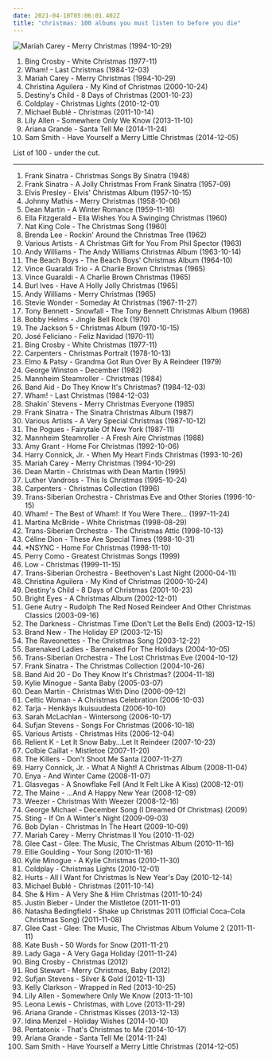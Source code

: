```yaml
---
date: 2021-04-10T05:06:01.402Z
title: "christmas: 100 albums you must listen to before you die"
---
```

![Mariah Carey - Merry Christmas (1994-10-29)](http://coverartarchive.org/release/2cd98c57-4d2c-3890-88ec-939393144131/5945829868-500.jpg "Mariah Carey - Merry Christmas (1994-10-29)")
<ol class="albums">
<li data-cover="https://img.discogs.com/gEBeFW57oa8O72k4DjGXkm3pafM=/fit-in/600x600/filters:strip_icc():format(jpeg):mode_rgb():quality(90)/discogs-images/R-1005930-1486291972-1552.jpeg.jpg" data-tags="christmas" role="button">Bing Crosby - White Christmas (1977-11)</li>
<li data-cover="https://img.discogs.com/4k4NqDtP1V_DUXGk2oUtrCS4K14=/fit-in/358x353/filters:strip_icc():format(jpeg):mode_rgb():quality(90)/discogs-images/R-1073305-1255968213.jpeg.jpg" data-tags="christmas" role="button">Wham! - Last Christmas (1984-12-03)</li>
<li data-cover="http://coverartarchive.org/release/2cd98c57-4d2c-3890-88ec-939393144131/5945829868-500.jpg" data-tags="christmas" role="button">Mariah Carey - Merry Christmas (1994-10-29)</li>
<li data-cover="http://coverartarchive.org/release/35009a6d-3c48-4180-a6dc-81d4734a97a6/2755304343-500.jpg" data-tags="christmas" role="button">Christina Aguilera - My Kind of Christmas (2000-10-24)</li>
<li data-cover="https://img.discogs.com/8PvYQF5pOtQZTkbR5BeY-glwGDo=/fit-in/600x526/filters:strip_icc():format(jpeg):mode_rgb():quality(90)/discogs-images/R-4919003-1384164068-9819.jpeg.jpg" data-tags="christmas" role="button">Destiny's Child - 8 Days of Christmas (2001-10-23)</li>
<li data-cover="http://coverartarchive.org/release/60186f6c-bc07-482c-bebb-546f0f8db711/2874480896-500.jpg" data-tags="christmas" role="button">Coldplay - Christmas Lights (2010-12-01)</li>
<li data-cover="http://coverartarchive.org/release/1931b6f1-2940-461f-931f-e2c0adaa755f/4358923410-500.jpg" data-tags="christmas" role="button">Michael Bublé - Christmas (2011-10-14)</li>
<li data-cover="http://coverartarchive.org/release/7672ac66-398b-45e8-af78-b78c0788c41c/28251841928-500.jpg" data-tags="pop, christmas, lily allen" role="button">Lily Allen - Somewhere Only We Know (2013-11-10)</li>
<li data-cover="http://coverartarchive.org/release/79fd65e4-d145-46be-b8fa-b098c2ba5f12/10014987904-500.jpg" data-tags="pop, ariana grande" role="button">Ariana Grande - Santa Tell Me (2014-11-24)</li>
<li data-cover="http://coverartarchive.org/release/74a4453f-2a14-4fed-807e-f3fe52666e00/18847773400-500.jpg" data-tags="christmas, sam smith" role="button">Sam Smith - Have Yourself a Merry Little Christmas (2014-12-05)</li>
</ol>
List of 100 - under the cut.
<!-- more -->

_________________

<ol class="albums">
<li data-cover="http://coverartarchive.org/release/6852857f-c2d6-426c-8910-912a9e956da2/3098412625-500.jpg" data-tags="christmas" role="button">
Frank Sinatra - Christmas Songs By Sinatra (1948)
</li>
<li data-cover="http://coverartarchive.org/release/b20ae32a-7008-49c7-9e30-a0825bc49e0b/13161146770-500.jpg" data-tags="christmas" role="button">
Frank Sinatra - A Jolly Christmas From Frank Sinatra (1957-09)
</li>
<li data-cover="https://img.discogs.com/HYKvdizEzDpmnAU1DGDaiDKrAn4=/fit-in/350x362/filters:strip_icc():format(jpeg):mode_rgb():quality(90)/discogs-images/R-4999038-1385813760-4727.jpeg.jpg" data-tags="christmas" role="button">
Elvis Presley - Elvis' Christmas Album (1957-10-15)
</li>
<li data-cover="https://img.discogs.com/gKzx7gZgJ62N_j0LfcpvlExBR9Y=/fit-in/600x602/filters:strip_icc():format(jpeg):mode_rgb():quality(90)/discogs-images/R-9484094-1481380990-7327.jpeg.jpg" data-tags="christmas, christmas music" role="button">
Johnny Mathis - Merry Christmas (1958-10-06)
</li>
<li data-cover="http://coverartarchive.org/release/c29389bc-e5e5-42b8-ad85-e17229274967/5963192194-500.jpg" data-tags="christmas" role="button">
Dean Martin - A Winter Romance (1959-11-16)
</li>
<li data-cover="http://coverartarchive.org/release/88b9f6d5-90bd-4259-aba5-cb133a10bef5/5963174439-500.jpg" data-tags="christmas" role="button">
Ella Fitzgerald - Ella Wishes You A Swinging Christmas (1960)
</li>
<li data-cover="https://img.discogs.com/9L4hmsfyBImSLEK7OxRmcHU66UM=/fit-in/600x590/filters:strip_icc():format(jpeg):mode_rgb():quality(90)/discogs-images/R-6901272-1485024659-2390.jpeg.jpg" data-tags="christmas" role="button">
Nat King Cole - The Christmas Song (1960)
</li>
<li data-cover="https://img.discogs.com/EV8yXt-OYIifv_AyYHgoTDkzQfs=/fit-in/448x336/filters:strip_icc():format(jpeg):mode_rgb():quality(90)/discogs-images/R-2339230-1278046727.jpeg.jpg" data-tags="christmas" role="button">
Brenda Lee - Rockin' Around the Christmas Tree (1962)
</li>
<li data-cover="https://img.discogs.com/a9zSQEmjodMF9-5-oV2yS9CipK8=/fit-in/600x581/filters:strip_icc():format(jpeg):mode_rgb():quality(90)/discogs-images/R-17191504-1612090780-8279.jpeg.jpg" data-tags="christmas" role="button">
Various Artists - A Christmas Gift for You From Phil Spector (1963)
</li>
<li data-cover="https://img.discogs.com/v0dMZNo0le137YhkpUAGngL0lZw=/fit-in/600x600/filters:strip_icc():format(jpeg):mode_rgb():quality(90)/discogs-images/R-7992500-1453068142-9804.jpeg.jpg" data-tags="christmas" role="button">
Andy Williams - The Andy Williams Christmas Album (1963-10-14)
</li>
<li data-cover="http://coverartarchive.org/release/5f052967-1a75-48b1-b430-89a76f4ef078/10302241006-500.jpg" data-tags="christmas" role="button">
The Beach Boys - The Beach Boys' Christmas Album (1964-10)
</li>
<li data-cover="http://coverartarchive.org/release/c934ef2a-b442-3556-9a69-15003befea0a/5902446418-500.jpg" data-tags="christmas" role="button">
Vince Guaraldi Trio - A Charlie Brown Christmas (1965)
</li>
<li data-cover="http://coverartarchive.org/release/197300c5-078b-4c9b-a9e8-e1a84ace7f83/14781383971-500.jpg" data-tags="christmas" role="button">
Vince Guaraldi - A Charlie Brown Christmas (1965)
</li>
<li data-cover="http://coverartarchive.org/release/93385ea0-1c33-4808-9b5b-aabb2a070683/13489783345-500.jpg" data-tags="christmas" role="button">
Burl Ives - Have A Holly Jolly Christmas (1965)
</li>
<li data-cover="https://img.discogs.com/TDWGzEU49-WhTXnflPEkdHvNEho=/fit-in/600x600/filters:strip_icc():format(jpeg):mode_rgb():quality(90)/discogs-images/R-6563329-1591075238-9601.jpeg.jpg" data-tags="christmas, andy williams" role="button">
Andy Williams - Merry Christmas (1965)
</li>
<li data-cover="http://coverartarchive.org/release/4f2be5ef-6a37-4314-afd8-9c36517451f5/5500499529-500.jpg" data-tags="christmas" role="button">
Stevie Wonder - Someday At Christmas (1967-11-27)
</li>
<li data-cover="https://img.discogs.com/cfc9e7fd50d7c9c08931869b95f6849a01d0635d/images/spacer.gif" data-tags="jazz, christmas, oldies, tony bennett, golden oldies, mastersinger, vocalistas masculinos, t bennett" role="button">
Tony Bennett - Snowfall - The Tony Bennett Christmas Album (1968)
</li>
<li data-cover="https://img.discogs.com/KRrsQ1MI4dlSg4dSV_u-0VJiVYc=/fit-in/500x500/filters:strip_icc():format(jpeg):mode_rgb():quality(90)/discogs-images/R-4081961-1354632822-5960.jpeg.jpg" data-tags="christmas" role="button">
Bobby Helms - Jingle Bell Rock (1970)
</li>
<li data-cover="http://coverartarchive.org/release/d9b7229c-7dd5-4f5e-b51a-00f042a4ea1c/5951304270-500.jpg" data-tags="christmas" role="button">
The Jackson 5 - Christmas Album (1970-10-15)
</li>
<li data-cover="http://coverartarchive.org/release/0da06878-65f4-487c-9d10-4acef5e7e094/18599284618-500.jpg" data-tags="christmas" role="button">
José Feliciano - Feliz Navidad (1970-11)
</li>
<li data-cover="https://img.discogs.com/gEBeFW57oa8O72k4DjGXkm3pafM=/fit-in/600x600/filters:strip_icc():format(jpeg):mode_rgb():quality(90)/discogs-images/R-1005930-1486291972-1552.jpeg.jpg" data-tags="christmas" role="button">
Bing Crosby - White Christmas (1977-11)
</li>
<li data-cover="http://coverartarchive.org/release/64b70335-8be0-4832-af41-99cd1517bb4c/4264678579-500.jpg" data-tags="christmas" role="button">
Carpenters - Christmas Portrait (1978-10-13)
</li>
<li data-cover="http://coverartarchive.org/release/be764a48-83f3-4de2-a68e-7692b47c0f77/25801878656-500.jpg" data-tags="christmas, xmas" role="button">
Elmo & Patsy - Grandma Got Run Over By A Reindeer (1979)
</li>
<li data-cover="http://coverartarchive.org/release/817db1fb-c7d4-4e20-9297-ebb49dbe13eb/9553263290-500.jpg" data-tags="solo piano" role="button">
George Winston - December (1982)
</li>
<li data-cover="http://coverartarchive.org/release/584dc05c-1858-46c4-b160-ca8f7dd9bf08/9682116680-500.jpg" data-tags="christmas" role="button">
Mannheim Steamroller - Christmas (1984)
</li>
<li data-cover="http://coverartarchive.org/release/969900f9-a7a4-4d1f-96e3-37eab9775a1b/10585498411-500.jpg" data-tags="christmas" role="button">
Band Aid - Do They Know It's Christmas? (1984-12-03)
</li>
<li data-cover="https://img.discogs.com/4k4NqDtP1V_DUXGk2oUtrCS4K14=/fit-in/358x353/filters:strip_icc():format(jpeg):mode_rgb():quality(90)/discogs-images/R-1073305-1255968213.jpeg.jpg" data-tags="christmas" role="button">
Wham! - Last Christmas (1984-12-03)
</li>
<li data-cover="http://coverartarchive.org/release/03d00ae9-af41-4177-abdf-d4e0dab879cc/13357124344-500.jpg" data-tags="christmas" role="button">
Shakin' Stevens - Merry Christmas Everyone (1985)
</li>
<li data-cover="http://coverartarchive.org/release/db4600d3-2a48-4d31-916e-315d04127016/9566224266-500.jpg" data-tags="christmas" role="button">
Frank Sinatra - The Sinatra Christmas Album (1987)
</li>
<li data-cover="http://coverartarchive.org/release/34586eb6-5c79-4a70-a837-1b122525f690/18644421186-500.jpg" data-tags="christmas" role="button">
Various Artists - A Very Special Christmas (1987-10-12)
</li>
<li data-cover="https://img.discogs.com/qU3-G6IoO7XFOP_QtLEq21_uBzk=/fit-in/500x495/filters:strip_icc():format(jpeg):mode_rgb():quality(90)/discogs-images/R-3729303-1484306507-4330.jpeg.jpg" data-tags="christmas" role="button">
The Pogues - Fairytale Of New York (1987-11)
</li>
<li data-cover="http://coverartarchive.org/release/0d53a1fc-598d-4ebf-b340-6d6db81c964c/27371205271-500.jpg" data-tags="christmas" role="button">
Mannheim Steamroller - A Fresh Aire Christmas (1988)
</li>
<li data-cover="http://coverartarchive.org/release/7e3fe3f1-6933-44f0-be24-70f1b8cab492/11201683677-500.jpg" data-tags="christmas" role="button">
Amy Grant - Home For Christmas (1992-10-06)
</li>
<li data-cover="http://coverartarchive.org/release/86ca59bc-54b5-42e4-a030-1d711d2969a0/2493200310-500.jpg" data-tags="christmas" role="button">
Harry Connick, Jr. - When My Heart Finds Christmas (1993-10-26)
</li>
<li data-cover="http://coverartarchive.org/release/2cd98c57-4d2c-3890-88ec-939393144131/5945829868-500.jpg" data-tags="christmas" role="button">
Mariah Carey - Merry Christmas (1994-10-29)
</li>
<li data-cover="https://img.discogs.com/nyq6CKw6hY0sp4aOYPAzy0uhaT4=/fit-in/320x320/filters:strip_icc():format(jpeg):mode_rgb():quality(90)/discogs-images/R-6273650-1415381411-7036.jpeg.jpg" data-tags="christmas" role="button">
Dean Martin - Christmas with Dean Martin (1995)
</li>
<li data-cover="http://coverartarchive.org/release/45b7a342-3291-41d1-b1eb-e7831fff16be/7411557129-500.jpg" data-tags="christmas, soulful christmas" role="button">
Luther Vandross - This Is Christmas (1995-10-24)
</li>
<li data-cover="http://coverartarchive.org/release/d09e9d94-6c49-4e1e-bb12-4cbe4201ba79/12071824817-500.jpg" data-tags="christmas" role="button">
Carpenters - Christmas Collection (1996)
</li>
<li data-cover="http://coverartarchive.org/release/5619d408-c548-4a46-aefa-1d4dd233d821/5842303816-500.jpg" data-tags="christmas" role="button">
Trans-Siberian Orchestra - Christmas Eve and Other Stories (1996-10-15)
</li>
<li data-cover="https://img.discogs.com/jhz1ESeWMju8dgdTWs7KccxjBdI=/fit-in/600x600/filters:strip_icc():format(jpeg):mode_rgb():quality(90)/discogs-images/R-8777163-1495197926-7879.jpeg.jpg" data-tags="pop, 80s" role="button">
Wham! - The Best of Wham!: If You Were There... (1997-11-24)
</li>
<li data-cover="https://img.discogs.com/N4aKDQk2MgM6GojrWon8encNLPY=/fit-in/378x378/filters:strip_icc():format(jpeg):mode_rgb():quality(90)/discogs-images/R-6642985-1460363518-1616.jpeg.jpg" data-tags="christmas" role="button">
Martina McBride - White Christmas (1998-08-29)
</li>
<li data-cover="http://coverartarchive.org/release/924423fe-4f58-4496-a09f-dae4da55531e/5842286791-500.jpg" data-tags="christmas" role="button">
Trans-Siberian Orchestra - The Christmas Attic (1998-10-13)
</li>
<li data-cover="https://img.discogs.com/qcu4InFyNC16nBkhgsVdSutOlTU=/fit-in/500x487/filters:strip_icc():format(jpeg):mode_rgb():quality(90)/discogs-images/R-9557779-1482729909-2391.jpeg.jpg" data-tags="christmas" role="button">
Céline Dion - These Are Special Times (1998-10-31)
</li>
<li data-cover="http://coverartarchive.org/release/91ac7ef8-193b-48ec-8a12-9c10b1d03a10/10166254254-500.jpg" data-tags="christmas" role="button">
*NSYNC - Home For Christmas (1998-11-10)
</li>
<li data-cover="http://coverartarchive.org/release/c67ffcf5-f858-4798-a808-916fd453abf7/28141500900-500.jpg" data-tags="christmas" role="button">
Perry Como - Greatest Christmas Songs (1999)
</li>
<li data-cover="https://img.discogs.com/ijwSpz0EVqFUi4n6dFYG7aTXXgQ=/fit-in/600x525/filters:strip_icc():format(jpeg):mode_rgb():quality(90)/discogs-images/R-395605-1135255743.jpeg.jpg" data-tags="christmas" role="button">
Low - Christmas (1999-11-15)
</li>
<li data-cover="http://coverartarchive.org/release/8dc54860-4a3b-4757-bbe4-a3e852525f3a/3885285137-500.jpg" data-tags="symphonic metal, rock opera" role="button">
Trans-Siberian Orchestra - Beethoven's Last Night (2000-04-11)
</li>
<li data-cover="http://coverartarchive.org/release/35009a6d-3c48-4180-a6dc-81d4734a97a6/2755304343-500.jpg" data-tags="christmas" role="button">
Christina Aguilera - My Kind of Christmas (2000-10-24)
</li>
<li data-cover="https://img.discogs.com/8PvYQF5pOtQZTkbR5BeY-glwGDo=/fit-in/600x526/filters:strip_icc():format(jpeg):mode_rgb():quality(90)/discogs-images/R-4919003-1384164068-9819.jpeg.jpg" data-tags="christmas" role="button">
Destiny's Child - 8 Days of Christmas (2001-10-23)
</li>
<li data-cover="http://coverartarchive.org/release/1800012a-0c30-4a82-a7e8-5fcbe6d397a5/2624749393-500.jpg" data-tags="christmas" role="button">
Bright Eyes - A Christmas Album (2002-12-01)
</li>
<li data-cover="http://coverartarchive.org/release/52227ff6-08a9-4fa8-b819-fbfb3eeb40a0/18669530240-500.jpg" data-tags="christmas" role="button">
Gene Autry - Rudolph The Red Nosed Reindeer And Other Christmas Classics (2003-09-16)
</li>
<li data-cover="https://img.discogs.com/RulD160L5S6In4IiQB1fmPO-XtY=/fit-in/600x462/filters:strip_icc():format(jpeg):mode_rgb():quality(90)/discogs-images/R-1717301-1391579218-7038.jpeg.jpg" data-tags="hard rock, christmas, christmas music, weihnacht, bjartes jul, inappropriate child choirs" role="button">
The Darkness - Christmas Time (Don't Let the Bells End) (2003-12-15)
</li>
<li data-cover="http://coverartarchive.org/release/a6a106d9-b42c-4472-a0d1-dfdbdf1187fd/6295106134-500.jpg" data-tags="christmas" role="button">
Brand New - The Holiday EP (2003-12-15)
</li>
<li data-cover="https://img.discogs.com/XBq6xoauUJyTNNT3ajlFBE_UOiM=/fit-in/437x230/filters:strip_icc():format(jpeg):mode_rgb():quality(90)/discogs-images/R-2357373-1279246489.jpeg.jpg" data-tags="christmas" role="button">
The Raveonettes - The Christmas Song (2003-12-22)
</li>
<li data-cover="http://coverartarchive.org/release/9f51f635-94e5-413a-bf2a-14c831b003dc/24047182278-500.jpg" data-tags="christmas" role="button">
Barenaked Ladies - Barenaked For The Holidays (2004-10-05)
</li>
<li data-cover="http://coverartarchive.org/release/4526e591-2a5f-4d73-98b6-df8e5410dc5c/18723612263-500.jpg" data-tags="christmas" role="button">
Trans-Siberian Orchestra - The Lost Christmas Eve (2004-10-12)
</li>
<li data-cover="http://coverartarchive.org/release/5cdfdd57-92e2-4cc4-8f92-b83034034d3b/24046770429-500.jpg" data-tags="christmas, frank sinatra" role="button">
Frank Sinatra - The Christmas Collection (2004-10-26)
</li>
<li data-cover="https://img.discogs.com/vG0e5eoHkAfQ-48bW2VqqXSSsI0=/fit-in/600x529/filters:strip_icc():format(jpeg):mode_rgb():quality(90)/discogs-images/R-350177-1185120167.jpeg.jpg" data-tags="christmas" role="button">
Band Aid 20 - Do They Know It's Christmas? (2004-11-18)
</li>
<li data-cover="https://img.discogs.com/wHGM_oLUPnIKoxA51R7OFNq4KBg=/fit-in/600x954/filters:strip_icc():format(jpeg):mode_rgb():quality(90)/discogs-images/R-184135-1583434837-2507.jpeg.jpg" data-tags="christmas" role="button">
Kylie Minogue - Santa Baby (2005-03-07)
</li>
<li data-cover="http://coverartarchive.org/release/5bad1920-311a-444b-972f-a955b498a268/15508077705-500.jpg" data-tags="christmas" role="button">
Dean Martin - Christmas With Dino (2006-09-12)
</li>
<li data-cover="http://coverartarchive.org/release/dd71e647-22fa-3975-803a-3df38034ca37/1339635847-500.jpg" data-tags="christmas" role="button">
Celtic Woman - A Christmas Celebration (2006-10-03)
</li>
<li data-cover="http://coverartarchive.org/release/0257cd0d-999b-426b-b098-3902c691996a/11322636619-500.jpg" data-tags="christmas" role="button">
Tarja - Henkäys Ikuisuudesta (2006-10-10)
</li>
<li data-cover="http://coverartarchive.org/release/80b78e26-00b6-479a-90ab-e7d2e224e683/22474318097-500.jpg" data-tags="christmas" role="button">
Sarah McLachlan - Wintersong (2006-10-17)
</li>
<li data-cover="https://img.discogs.com/Q67iB-7gCOqTS3xQXcE35GbX-hw=/fit-in/600x597/filters:strip_icc():format(jpeg):mode_rgb():quality(90)/discogs-images/R-537759-1454698866-3566.png.jpg" data-tags="christmas" role="button">
Sufjan Stevens - Songs For Christmas (2006-10-18)
</li>
<li data-cover="http://coverartarchive.org/release/20256ee1-e55e-4f60-91ed-bb70c678f322/2873491865-500.jpg" data-tags="christmas hits, christmas" role="button">
Various Artists - Christmas Hits (2006-12-04)
</li>
<li data-cover="http://coverartarchive.org/release/bd0b18cf-61f4-449f-9068-5b96c84a2bbc/2112408295-500.jpg" data-tags="christmas" role="button">
Relient K - Let It Snow Baby...Let It Reindeer (2007-10-23)
</li>
<li data-cover="http://coverartarchive.org/release/32306928-689e-4149-a8c1-534a11a68fc6/28961572725-500.jpg" data-tags="christmas" role="button">
Colbie Caillat - Mistletoe (2007-11-20)
</li>
<li data-cover="http://coverartarchive.org/release/1511dd98-36f7-42d8-93d3-f2ffcd2d2850/26544747762-500.jpg" data-tags="indie rock" role="button">
The Killers - Don't Shoot Me Santa (2007-11-27)
</li>
<li data-cover="http://coverartarchive.org/release/b9d14236-8377-40b7-81c5-6432b17007c0/28989423218-500.jpg" data-tags="christmas" role="button">
Harry Connick, Jr. - What A Night! A Christmas Album (2008-11-04)
</li>
<li data-cover="http://coverartarchive.org/release/16d139e2-e940-36e4-b865-99f4dd667573/14012130666-500.jpg" data-tags="christmas" role="button">
Enya - And Winter Came (2008-11-07)
</li>
<li data-cover="https://img.discogs.com/OXIKakTn7UcEl4263sUT3lKcVj8=/fit-in/600x600/filters:strip_icc():format(jpeg):mode_rgb():quality(90)/discogs-images/R-2093424-1326083074.jpeg.jpg" data-tags="christmas" role="button">
Glasvegas - A Snowflake Fell (And It Felt Like A Kiss) (2008-12-01)
</li>
<li data-cover="http://coverartarchive.org/release/f90c0884-c8b6-4d82-a437-b3590b5232d2/1138311021-500.jpg" data-tags="christmas, xmas, holiday, christmas and the new year and easter" role="button">
The Maine - ...And A Happy New Year (2008-12-09)
</li>
<li data-cover="http://coverartarchive.org/release/3ba5ab28-11fa-4e0b-b444-7ac23c20f148/3352621585-500.jpg" data-tags="christmas" role="button">
Weezer - Christmas With Weezer (2008-12-16)
</li>
<li data-cover="https://img.discogs.com/8gVZvS6OciDIanms37HA5tB0wM4=/fit-in/600x600/filters:strip_icc():format(jpeg):mode_rgb():quality(90)/discogs-images/R-2843937-1447702961-4660.jpeg.jpg" data-tags="christmas, my gang 09, absolute favourite, george michael lust" role="button">
George Michael - December Song (I Dreamed Of Christmas) (2009)
</li>
<li data-cover="https://img.discogs.com/TqHoppCselVVzOlRXazFz6FmckM=/fit-in/600x600/filters:strip_icc():format(jpeg):mode_rgb():quality(90)/discogs-images/R-1809556-1244749887.jpeg.jpg" data-tags="christmas" role="button">
Sting - If On A Winter's Night (2009-09-03)
</li>
<li data-cover="http://coverartarchive.org/release/21a128c8-9d86-3fbd-8aca-9f66226b7687/5726973508-500.jpg" data-tags="christmas" role="button">
Bob Dylan - Christmas In The Heart (2009-10-09)
</li>
<li data-cover="https://img.discogs.com/r9YimVnhiB61Je11nSbF0H8Ve5c=/fit-in/600x450/filters:strip_icc():format(jpeg):mode_rgb():quality(90)/discogs-images/R-10111244-1491808535-3174.jpeg.jpg" data-tags="christmas" role="button">
Mariah Carey - Merry Christmas II You (2010-11-02)
</li>
<li data-cover="https://img.discogs.com/7HQ42g8c1uZ39AudB3-Cw51xGmA=/fit-in/598x600/filters:strip_icc():format(jpeg):mode_rgb():quality(90)/discogs-images/R-2631982-1351175466-2472.jpeg.jpg" data-tags="christmas" role="button">
Glee Cast - Glee: The Music, The Christmas Album (2010-11-16)
</li>
<li data-cover="http://coverartarchive.org/release/a31fc617-fe3e-4a86-bfd9-3e46277cc977/2821576125-500.jpg" data-tags="your song" role="button">
Ellie Goulding - Your Song (2010-11-16)
</li>
<li data-cover="http://coverartarchive.org/release/e55fa03c-ee2a-4839-a79c-3a978cacf049/23432110689-500.jpg" data-tags="christmas" role="button">
Kylie Minogue - A Kylie Christmas (2010-11-30)
</li>
<li data-cover="http://coverartarchive.org/release/60186f6c-bc07-482c-bebb-546f0f8db711/2874480896-500.jpg" data-tags="christmas" role="button">
Coldplay - Christmas Lights (2010-12-01)
</li>
<li data-cover="http://coverartarchive.org/release/337392be-9dd9-4dba-8a2e-cc443c9d2453/3366583582-500.jpg" data-tags="christmas" role="button">
Hurts - All I Want for Christmas Is New Year's Day (2010-12-14)
</li>
<li data-cover="http://coverartarchive.org/release/1931b6f1-2940-461f-931f-e2c0adaa755f/4358923410-500.jpg" data-tags="christmas" role="button">
Michael Bublé - Christmas (2011-10-14)
</li>
<li data-cover="http://coverartarchive.org/release/5bf9dfbc-a02c-40e0-ba09-7348928b6093/4804310167-500.jpg" data-tags="christmas" role="button">
She & Him - A Very She & Him Christmas (2011-10-24)
</li>
<li data-cover="https://img.discogs.com/PwqZUsOMj3HiFYGYCP2oCfygoOM=/fit-in/350x350/filters:strip_icc():format(jpeg):mode_rgb():quality(90)/discogs-images/R-3781806-1344183057-6751.jpeg.jpg" data-tags="christmas" role="button">
Justin Bieber - Under the Mistletoe (2011-11-01)
</li>
<li data-cover="http://coverartarchive.org/release/b4e4afd0-c779-4f6d-a184-01c84e5e80a8/21527480162-500.jpg" data-tags="pop, christmas" role="button">
Natasha Bedingfield - Shake up Christmas 2011 (Official Coca-Cola Christmas Song) (2011-11-08)
</li>
<li data-cover="https://img.discogs.com/kKKfMdFzI0DuDQhBMb3-_9gEa2g=/fit-in/600x600/filters:strip_icc():format(jpeg):mode_rgb():quality(90)/discogs-images/R-4888160-1382439394-5269.jpeg.jpg" data-tags="christmas" role="button">
Glee Cast - Glee: The Music, The Christmas Album Volume 2 (2011-11-11)
</li>
<li data-cover="http://coverartarchive.org/release/4518b2c0-0091-4780-b31e-6dfc7e1d9cd5/21132684376-500.jpg" data-tags="alternative, art pop, winter" role="button">
Kate Bush - 50 Words for Snow (2011-11-21)
</li>
<li data-cover="http://coverartarchive.org/release/14857973-e45d-4c98-8a41-720f2174046a/9318639689-500.jpg" data-tags="christmas, lady gaga, jazz, acoustic" role="button">
Lady Gaga - A Very Gaga Holiday (2011-11-24)
</li>
<li data-cover="http://coverartarchive.org/release/89965b87-2c6d-4fa2-9893-be35cf088486/28367165519-500.jpg" data-tags="christmas" role="button">
Bing Crosby - Christmas (2012)
</li>
<li data-cover="http://coverartarchive.org/release/5297648d-4992-48d4-b5fd-5b301c573a40/2789995907-500.jpg" data-tags="christmas" role="button">
Rod Stewart - Merry Christmas, Baby (2012)
</li>
<li data-cover="http://coverartarchive.org/release/e6147d09-1cda-4710-8d81-88f03edb4c88/2530204003-500.jpg" data-tags="christmas, asthmatic kitty, try to find this" role="button">
Sufjan Stevens - Silver & Gold (2012-11-13)
</li>
<li data-cover="http://coverartarchive.org/release/52b7afe9-1e61-4a56-9194-d3f5e6db7487/5515861936-500.jpg" data-tags="christmas" role="button">
Kelly Clarkson - Wrapped in Red (2013-10-25)
</li>
<li data-cover="http://coverartarchive.org/release/7672ac66-398b-45e8-af78-b78c0788c41c/28251841928-500.jpg" data-tags="pop, christmas, lily allen" role="button">
Lily Allen - Somewhere Only We Know (2013-11-10)
</li>
<li data-cover="http://coverartarchive.org/release/1d42507f-b4fb-45c1-93d0-4298b70d2beb/9811723589-500.jpg" data-tags="christmas" role="button">
Leona Lewis - Christmas, with Love (2013-11-29)
</li>
<li data-cover="http://coverartarchive.org/release/6bc63447-9eda-43f1-8095-2674ea6c956d/6149561466-500.jpg" data-tags="christmas, ariana grande" role="button">
Ariana Grande - Christmas Kisses (2013-12-13)
</li>
<li data-cover="http://coverartarchive.org/release/b3aae863-7b3e-41b6-ad7a-36c48a5c4ada/12760878284-500.jpg" data-tags="christmas" role="button">
Idina Menzel - Holiday Wishes (2014-10-10)
</li>
<li data-cover="http://coverartarchive.org/release/c16ccfab-3851-4485-9777-adb7c751e921/8663144571-500.jpg" data-tags="christmas" role="button">
Pentatonix - That's Christmas to Me (2014-10-17)
</li>
<li data-cover="http://coverartarchive.org/release/79fd65e4-d145-46be-b8fa-b098c2ba5f12/10014987904-500.jpg" data-tags="pop, ariana grande" role="button">
Ariana Grande - Santa Tell Me (2014-11-24)
</li>
<li data-cover="http://coverartarchive.org/release/74a4453f-2a14-4fed-807e-f3fe52666e00/18847773400-500.jpg" data-tags="christmas, sam smith" role="button">
Sam Smith - Have Yourself a Merry Little Christmas (2014-12-05)
</li>
</ol>